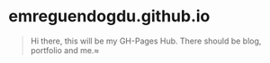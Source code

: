 # emreguendogdu.github.io
> Hi there, this will be my GH-Pages Hub. There should be blog, portfolio and me.≈
